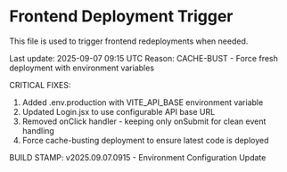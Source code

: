 # Frontend Deployment Trigger

This file is used to trigger frontend redeployments when needed.

Last update: 2025-09-07 09:15 UTC
Reason: CACHE-BUST - Force fresh deployment with environment variables

CRITICAL FIXES:
1. Added .env.production with VITE_API_BASE environment variable
2. Updated Login.jsx to use configurable API base URL
3. Removed onClick handler - keeping only onSubmit for clean event handling
4. Force cache-busting deployment to ensure latest code is deployed

BUILD STAMP: v2025.09.07.0915 - Environment Configuration Update

